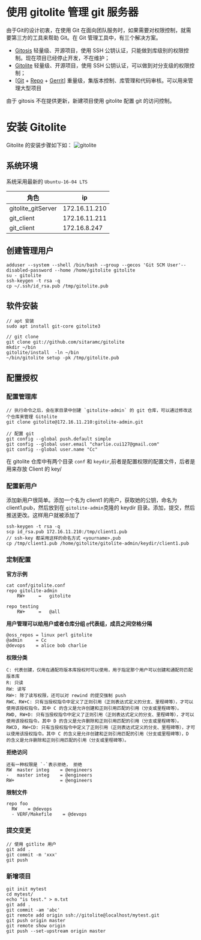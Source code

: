 # 使用 gitolite 管理 git 服务器
由于Git的设计初衷，在使用 Git 在面向团队服务时，如果需要对权限控制，就需要第三方的工具来帮助 Git。在 Git 管理工具中，有三个解决方案。
- [Gitosis](https://github.com/res0nat0r/gitosis) 轻量级、开源项目，使用 SSH 公钥认证，只能做到库级别的权限控制。现在项目已经停止开发，不在维护；
- [Gitolite](https://github.com/sitaramc/gitolite) 轻量级、开源项目，使用 SSH 公钥认证，可以做到对分支级的权限控制；
- [[Git](http://git-scm.com/) + [Repo](http://source.android.com/source/downloading.html) + [Gerrit](http://code.google.com/p/gerrit/)] 重量级，集版本控制、库管理和代码审核。可以用来管理大型项目

由于 gitosis 不在提供更新，新建项目使用 gitolite 配置 git 的访问控制。

# 安装 Gitolite
Gitolite 的安装步骤如下如：
![gitolite](https://czero000.github.io/images/git/gitolite.png "Gitolite")

## 系统环境
系统采用最新的 `Ubuntu-16-04 LTS`

|角色|ip|
|--|--|
|gitolite_gitServer |172.16.11.210|
|git_client|172.16.11.211|
|git_client|172.16.8.247|


## 创建管理用户
```
adduser --system --shell /bin/bash --group --gecos 'Git SCM User'--disabled-password --home /home/gitolite gitolite
su - gitolite
ssh-keygen -t rsa -q
cp ~/.ssh/id_rsa.pub /tmp/gitolite.pub
```


## 软件安装
```
// apt 安装
sudo apt install git-core gitolite3

// git clone
git clone git://github.com/sitaramc/gitolite
mkdir ~/bin
gitolite/install  -ln ~/bin
~/bin/gitolite setup -pk /tmp/gitolite.pub
```


## 配置授权

### 配置管理库

```
// 执行命令之后，会在家目录中创建 `gitolite-admin` 的 git 仓库，可以通过修改这个仓库来管理 Gitolite
git clone gitolite@172.16.11.210:gitolite-admin.git  

// 配置 git
git config --global push.default simple
git config --global user.email "charlie.cui127@gmail.com"
git config --global user.name "Cc"
```

在 gitolite 仓库中有两个目录 `conf` 和 `keydir`,前者是配置权限的配置文件，后者是用来存放 Client 的 key/

### 配置新用户

添加新用户很简单。添加一个名为 client1 的用户，获取她的公钥，命名为 client1.pub，然后放到在 `gitolite-admin`克隆的 keydir 目录。添加，提交，然后推送更改。这样用户就被添加了
```
ssh-keygen -t rsa -q
scp id_rsa.pub 172.16.11.210:/tmp/client1.pub
// ssh-key 都采用这样的命名方式 <yourname>.pub
cp /tmp/client1.pub /home/gitolite/gitolite-admin/keydir/client1.pub
```

### 定制配置

**官方示例**

```
cat conf/gitolite.conf
repo gitolite-admin
    RW+     =   gitolite

repo testing
    RW+     =   @all
```

**用户管理可以给用户或者仓库分组 `@`代表组，成员之间空格分隔**

```
@oss_repos = linux perl gitolite
@admin     = Cc
@devops    = alice bob charlie
```

**权限分类**
```
C: 代表创建，仅用在通配符版本库授权时可以使用，用于指定那个用户可以创建和通配符匹配版本库
R: 只读
RW: 读写
RW+: 除了读写权限，还可以对 rewind 的提交强制 push
RWC、RW+C: 只有当授权指令中定义了正则引用（正则表达式定义的分支、里程碑等），才可以使用该授权指令。其中 C 的含义是允许创建和正则引用匹配的引用（分支或里程碑等）。
RWD, RW+D: 只有当授权指令中定义了正则引用（正则表达式定义的分支、里程碑等），才可以使用该授权指令。其中 D 的含义是允许删除和正则引用匹配的引用（分支或里程碑等）。
RWCD, RW+CD: 只有当授权指令中定义了正则引用（正则表达式定义的分支、里程碑等），才可以使用该授权指令。其中 C 的含义是允许创建和正则引用匹配的引用（分支或里程碑等），D 的含义是允许删除和正则引用匹配的引用（分支或里程碑等）。
```

**拒绝访问**
```
还有一种权限是 `-`表示拒绝， 拒绝
RW  master integ    = @engineers
-   master integ    = @engineers
RW+                 = @engineers
```

**限制文件**
```
repo foo
  RW    = @devops
  - VERF/Makefile    = @devops

```

### 提交变更
```
// 使用 gitlite 用户
git add .
git commit -m 'xxx'
git push
```

### 新增项目
```
git init mytest
cd mytest/
echo "is test." > m.txt
git add .
git commit -am 'abc'
git remote add origin ssh://gitolite@localhost/mytest.git
git push origin master
git remote show origin
git push --set-upstream origin master
```
